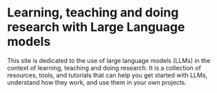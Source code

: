 # Learning, teaching and doing research with Large Language models

This site is dedicated to the use of large language models (LLMs) in the context of learning, teaching and doing research. 
It is a collection of resources, tools, and tutorials that can help you get started with LLMs, understand how they work, and use them in your own projects.

